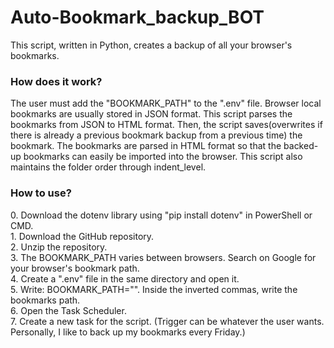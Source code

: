 # Auto-Bookmark_backup_BOT
This script, written in Python, creates a backup of all your browser's bookmarks.

<h3>How does it work?</h3>
The user must add the "BOOKMARK_PATH" to the ".env" file. Browser local bookmarks are usually stored in JSON format. This script parses the bookmarks from JSON to HTML format. Then, the script saves(overwrites if there is already a previous bookmark backup from a previous time) the bookmark. The bookmarks are parsed in HTML format so that the backed-up bookmarks can easily be imported into the browser. This script also maintains the folder order through indent_level.

<h3>How to use?</h3>
0. Download the dotenv library using "pip install dotenv" in PowerShell or CMD. <br> 
1. Download the GitHub repository.<br>
2. Unzip the repository.<br>
3. The BOOKMARK_PATH varies between browsers. Search on Google for your browser's bookmark path. <br>
4. Create a ".env" file in the same directory and open it. <br>
5. Write: BOOKMARK_PATH="". Inside the inverted commas, write the bookmarks path.<br>
6. Open the Task Scheduler.<br>
7. Create a new task for the script. (Trigger can be whatever the user wants. Personally, I like to back up my bookmarks every Friday.)<br>